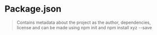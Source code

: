 # Package.json
> Contains metadata about the project as the author, dependencies, license and can be made using npm init and npm install xyz --save
